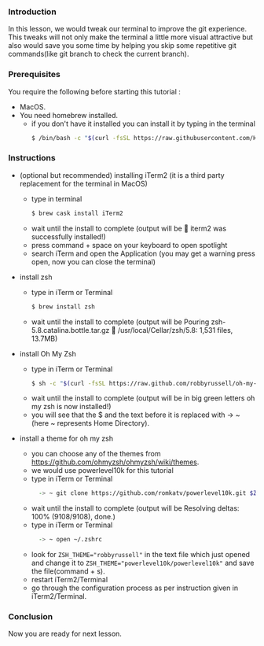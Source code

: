 ### Introduction

In this lesson, we would tweak our terminal to improve the git experience. This tweaks will not only make the terminal a little more visual attractive but also would save you some time by helping you skip some repetitive git commands(like git branch to check the current branch).


### Prerequisites

You require the following before starting this tutorial :
  * MacOS.
  * You need homebrew installed.
    * if you don't have it installed you can install it by typing in the terminal
      ```zsh 
      $ /bin/bash -c "$(curl -fsSL https://raw.githubusercontent.com/Homebrew/install/master/install.sh)"
      ```
    
### Instructions
  * (optional but recommended) installing iTerm2 (it is a third party replacement for the terminal in MacOS)
    * type in terminal
      ```zsh 
      $ brew cask install iTerm2
      ``` 
    * wait until the install to complete (output will be 🍺 iterm2 was successfully installed!)
    * press command + space on your keyboard to open spotlight
    * search iTerm and open the Application (you may get a warning press open, now you can close the terminal)
    
  * install zsh
    * type in iTerm or Terminal
      ```zsh 
      $ brew install zsh 
      ```
    * wait until the install to complete (output will be 
      Pouring zsh-5.8.catalina.bottle.tar.gz
      🍺  /usr/local/Cellar/zsh/5.8: 1,531 files, 13.7MB)
      
  * install Oh My Zsh
     * type in iTerm or Terminal
        ```zsh
        $ sh -c "$(curl -fsSL https://raw.github.com/robbyrussell/oh-my-zsh/master/tools/install.sh)"
        ```
     * wait until the install to complete (output will be in big green letters oh my zsh is now installed!)
     * you will see that the $ and the text before it is replaced with -> ~ (here ~ represents Home Directory).
     
  * install a theme for oh my zsh 
    * you can choose any of the themes from https://github.com/ohmyzsh/ohmyzsh/wiki/themes.
    * we would use powerlevel10k for this tutorial
    * type in iTerm or Terminal
      ```zsh
        -> ~ git clone https://github.com/romkatv/powerlevel10k.git $ZSH_CUSTOM/themes/powerlevel10k
      ```
    * wait until the install to complete (output will be Resolving deltas: 100% (9108/9108), done.)
    * type in iTerm or Terminal
      ```zsh
        -> ~ open ~/.zshrc
      ```
    * look for `ZSH_THEME="robbyrussell"` in the text file which just opened and change it to `ZSH_THEME="powerlevel10k/powerlevel10k"` and save the file(command + s).
    * restart iTerm2/Terminal
    * go through the configuration process as per instruction given in iTerm2/Terminal.
    
### Conclusion 
Now you are ready for next lesson.

